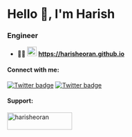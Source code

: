 <h1 align="left">Hello 👋, I'm Harish</h1>

<h3 align="left">Engineer</h3>

- 👨‍💻 <img src="https://img.shields.io/website?url=https%3A%2F%2Fharisheoran.github.io" height="22" alt="website" style="display: inline-block;" /> **https://harisheoran.github.io**

#### Connect with me:
[![Twitter badge](https://img.shields.io/twitter/follow/harisheoran?style=social)](https://twitter.com/harisheoran)
[![Twitter badge](https://img.shields.io/badge/LinkedIn-0077B5?style=social&logo=linkedin)](https://www.linkedin.com/in/harisheoran)

<h4 align="left">Support:</h4>
<p><a href="https://www.buymeacoffee.com/harisheoran"> <img align="left" src="https://cdn.buymeacoffee.com/buttons/v2/default-yellow.png" height="40" width="150" alt="harisheoran" /></a></p><br><br>
